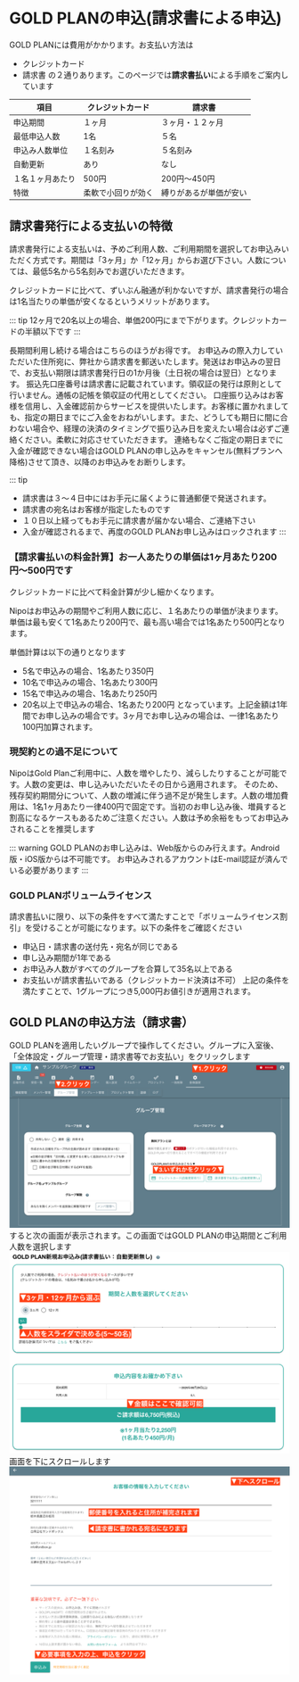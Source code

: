 # GOLD PLANの申込(請求書による申込)
GOLD PLANには費用がかかります。お支払い方法は
- クレジットカード
- 請求書
の２通りあります。このページでは**請求書払い**による手順をご案内しています

| 項目       | クレジットカード  | 請求書         |
| -------- | --------- | ----------- |
| 申込期間     | １ヶ月       | ３ヶ月・１２ヶ月    |
| 最低申込人数   | 1名        | ５名          |
| 申込み人数単位  | １名刻み      | ５名刻み        |
| 自動更新     | あり        | なし          |
| １名１ヶ月あたり | 500円      | 200円〜450円   |
| 特徴       | 柔軟で小回りが効く | 縛りがあるが単価が安い |

## 請求書発行による支払いの特徴
請求書発行による支払いは、予めご利用人数、ご利用期間を選択してお申込みいただく方式です。期間は「3ヶ月」か「12ヶ月」からお選び下さい。人数については、最低5名から5名刻みでお選びいただきます。

クレジットカードに比べて、ずいぶん融通が利かないですが、請求書発行の場合は1名当たりの単価が安くなるというメリットがあります。

::: tip
12ヶ月で20名以上の場合、単価200円にまで下がります。クレジットカードの半額以下です
:::

長期間利用し続ける場合はこちらのほうがお得です。
お申込みの際入力していただいた住所宛に、弊社から請求書を郵送いたします。発送はお申込みの翌日で、お支払い期限は請求書発行日の1か月後（土日祝の場合は翌日）となります。
振込先口座番号は請求書に記載されています。領収証の発行は原則として行いません。通帳の記帳を領収証の代用としてください。
口座振り込みはお客様を信用し、入金確認前からサービスを提供いたします。お客様に置かれましても、指定の期日までにご入金をおねがいします。また、どうしても期日に間に合わない場合や、経理の決済のタイミングで振り込み日を変えたい場合は必ずご連絡ください。柔軟に対応させていただきます。
連絡もなくご指定の期日までに入金が確認できない場合はGOLD PLANの申し込みをキャンセル(無料プランへ降格)させて頂き、以降のお申込みをお断りします。

::: tip
- 請求書は３〜４日中にはお手元に届くように普通郵便で発送されます。
- 請求書の宛名はお客様が指定したものです
- １０日以上経ってもお手元に請求書が届かない場合、ご連絡下さい
- 入金が確認されるまで、再度のGOLD PLANお申し込みはロックされます
:::

### 【請求書払いの料金計算】お一人あたりの単価は1ヶ月あたり200円〜500円です
クレジットカードに比べて料金計算が少し細かくなります。

Nipoはお申込みの期間やご利用人数に応じ、１名あたりの単価が決まります。単価は最も安くて1名あたり200円で、最も高い場合では1名あたり500円となります。

単価計算は以下の通りとなります

- 5名で申込みの場合、1名あたり350円
- 10名で申込みの場合、1名あたり300円
- 15名で申込みの場合、1名あたり250円
- 20名以上で申込みの場合、1名あたり200円
となっています。上記金額は1年間でお申し込みの場合です。3ヶ月でお申し込みの場合は、一律1名あたり100円加算されます。
<Price />


### 現契約との過不足について
NipoはGold Planご利用中に、人数を増やしたり、減らしたりすることが可能です。人数の変更は、申し込みいただいたその日から適用されます。
そのため、残存契約期間分について、人数の増減に伴う過不足が発生します。人数の増加費用は、1名1ヶ月あたり一律400円で固定です。当初のお申し込み後、増員すると割高になるケースもあるためご注意ください。人数は予め余裕をもってお申込みされることを推奨します

::: warning
GOLD PLANのお申し込みは、Web版からのみ行えます。Android版・iOS版からは不可能です。
お申込みされるアカウントはE-mail認証が済んでいる必要があります
::: 

### GOLD PLANボリュームライセンス
請求書払いに限り、以下の条件をすべて満たすことで「ボリュームライセンス割引」を受けることが可能になります。以下の条件をご確認ください

- 申込日・請求書の送付先・宛名が同じである
- 申し込み期間が1年である
- お申込み人数がすべてのグループを合算して35名以上である
- お支払いが請求書払いである（クレジットカード決済は不可）
上記の条件を満たすことで、1グループにつき5,000円お値引きが適用されます。

## GOLD PLANの申込方法（請求書）
GOLD PLANを適用したいグループで操作してください。グループに入室後、「全体設定・グループ管理・請求書等でお支払い」をクリックします
![GOLD PLAN申込画面](./price/price1.png)
すると次の画面が表示されます。この画面ではGOLD PLANの申込期間とご利用人数を選択します
![GOLD PLAN人数の選択画面](./price/price2.png)
画面を下にスクロールします
![お客様情報の入力](./price/price3.png)
